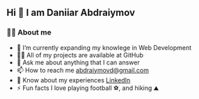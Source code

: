 ## Hi 👋  I am Daniiar Abdraiymov 


### 👨‍💻 About me
- 🔭 I’m currently expanding my knowlege in Web Development
- 👨‍💻 All of my projects are available at GitHub
- 💬 Ask me about anything that I can answer
- 📫 How to reach me abdraiymovd@gmail.com
- 📄 Know about my experiences [LinkedIn](https://www.linkedin.com/in/daniiar-pro/)
- ⚡ Fun facts I love playing football ⚽️, and hiking ⛰️
